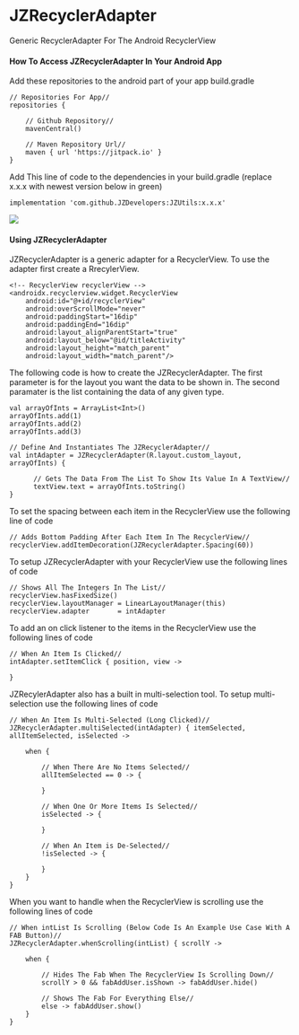 # JZRecyclerAdapter
Generic RecyclerAdapter For The Android RecyclerView

#### How To Access JZRecyclerAdapter In Your Android App

Add these repositories to the android part of your app build.gradle

    // Repositories For App//
    repositories {

        // Github Repository//
        mavenCentral()

        // Maven Repository Url//
        maven { url 'https://jitpack.io' }
    }
   
Add This line of code to the dependencies in your build.gradle (replace x.x.x with newest version below in green) 

    implementation 'com.github.JZDevelopers:JZUtils:x.x.x'    
[![](https://jitpack.io/v/JordanZimmitti/JZRecyclerAdapter.svg)](https://jitpack.io/#JordanZimmitti/JZRecyclerAdapter)
#### Using JZRecyclerAdapter

JZRecyclerAdapter is a generic adapter for a RecyclerView. To use the adapter first create a RrecylerView.

    <!-- RecyclerView recyclerView -->
    <androidx.recyclerview.widget.RecyclerView
        android:id="@+id/recyclerView"
        android:overScrollMode="never"
        android:paddingStart="16dip"
        android:paddingEnd="16dip"
        android:layout_alignParentStart="true"
        android:layout_below="@id/titleActivity"
        android:layout_height="match_parent"
        android:layout_width="match_parent"/>
        
The following code is how to create the JZRecyclerAdapter. The first parameter is for the layout you want the data to be shown in. The second paramater is the list containing the data of any given type.

    val arrayOfInts = ArrayList<Int>()
    arrayOfInts.add(1)
    arrayOfInts.add(2)
    arrayOfInts.add(3)

    // Define And Instantiates The JZRecyclerAdapter//
    val intAdapter = JZRecyclerAdapter(R.layout.custom_layout, arrayOfInts) {

          // Gets The Data From The List To Show Its Value In A TextView//
          textView.text = arrayOfInts.toString()
    }

To set the spacing between each item in the RecyclerView use the following line of code

    // Adds Bottom Padding After Each Item In The RecyclerView//
    recyclerView.addItemDecoration(JZRecyclerAdapter.Spacing(60))
    
To setup JZRecyclerAdapter with your RecyclerView use the following lines of code

    // Shows All The Integers In The List//
    recyclerView.hasFixedSize()
    recyclerView.layoutManager = LinearLayoutManager(this)
    recyclerView.adapter       = intAdapter

To add an on click listener to the items in the RecyclerView use the following lines of code

    // When An Item Is Clicked//
    intAdapter.setItemClick { position, view ->
            
    }
    
JZRecylerAdapter also has a built in multi-selection tool. To setup multi-selection use the following lines of code

    // When An Item Is Multi-Selected (Long Clicked)//
    JZRecyclerAdapter.multiSelected(intAdapter) { itemSelected, allItemSelected, isSelected ->
        
        when {

            // When There Are No Items Selected//
            allItemSelected == 0 -> {

            }

            // When One Or More Items Is Selected//
            isSelected -> {

            }

            // When An Item is De-Selected//
            !isSelected -> {

            }
        }
    }
    
When you want to handle when the RecyclerView is scrolling use the following lines of code

    // When intList Is Scrolling (Below Code Is An Example Use Case With A FAB Button)//
    JZRecyclerAdapter.whenScrolling(intList) { scrollY ->

        when {

            // Hides The Fab When The RecyclerView Is Scrolling Down//
            scrollY > 0 && fabAddUser.isShown -> fabAddUser.hide()

            // Shows The Fab For Everything Else//
            else -> fabAddUser.show()
        }
    }
